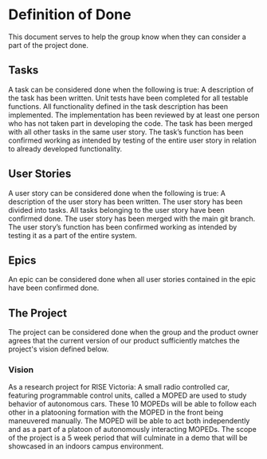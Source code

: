 # Definition of Done
This document serves to help the group know when they can consider a part of the project done.
## Tasks
A task can be considered done when the following is true:
A description of the task has been written.
Unit tests have been completed for all testable functions.
All functionality defined in the task description has been implemented.
The implementation has been reviewed by at least one person who has not taken part in developing the code.
The task has been merged with all other tasks in the same user story.
The task’s function has been confirmed working as intended by testing of the entire user story in relation to already developed functionality.
## User Stories
A user story can be considered done when the following is true:
A description of the user story has been written.
The user story has been divided into tasks.
All tasks belonging to the user story have been confirmed done.
The user story has been merged with the main git branch.
The user story’s function has been confirmed working as intended by testing it as a part of the entire system.
## Epics
An epic can be considered done when all user stories contained in the epic have been confirmed done.
## The Project
The project can be considered done when the group and the product owner agrees that the current version of our product sufficiently matches the project's vision defined below.
### Vision
As a research project for RISE Victoria: A small radio controlled car, featuring programmable control units, called a MOPED are used to study behavior of autonomous cars. These 10 MOPEDs will be able to follow each other in a platooning formation with the MOPED in the front being maneuvered manually. The MOPED will be able to act both independently and as a part of a platoon of autonomously interacting MOPEDs.  The scope of the project is a 5 week period that will culminate in a demo that will be showcased in an indoors campus environment.
